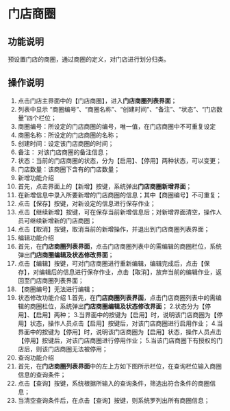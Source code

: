 # 门店商圈

## 功能说明

预设置门店的商圈，通过商圈的定义，对门店进行划分归类。

## 操作说明
1.	点击门店主界面中的【门店商圈】，进入**门店商圈列表界面**；
2.	列表中显示 “商圈编号”、“商圈名称”、“创建时间”、“备注”、“状态”、“门店数量”四个栏位；
  1. 商圈编号：所设定的门店商圈的编号，唯一值，在门店商圈中不可重复设定
  2. 商圈名称：所设定的门店商圈的名称；
  3. 创建时间：设定该门店商圈的时间；
  4. 备注： 对该门店商圈的备注信息；
  5. 状态：当前的门店商圈的状态，分为【启用】、【停用】两种状态，可以变更；
  6. 门店数量：该商圈下含有的门店数量；
3.	新增功能介绍
  1. 首先，点击界面上的【新增】按键，系统弹出**门店商圈新增界面**；
  2. 在新增信息中录入所要新增的门店商圈的信息；其中【商圈编号】不可重复；
  3. 点击【保存】按键，对新设定的信息进行保存作业；
  4. 点击【继续新增】按键，可在保存当前新增信息后；对新增界面清空，操作人员可继续新增新的门店商圈；
  5. 点击【取消】按键，取消当前的新增操作，并退出到门店商圈列表界面；
4.	编辑功能介绍
  1. 首先，在**门店商圈列表界面**，点击门店商圈列表中的需编辑的商圈栏位，系统弹出**门店商圈编辑及状态修改界面**；
  2. 点击【编辑】按键，可对门店商圈进行重新编辑，编辑完成后，点击【保存】，对编辑后的信息进行保存作业，点击【取消】，放弃当前的编辑作业，返回至门店商圈列表界面；
  3. 【商圈编号】无法进行编辑；
5.	状态修改功能介绍
  1.首先，在**门店商圈列表界面**，点击门店商圈列表中的需编辑的商圈栏位，系统弹出**门店商圈编辑及状态修改界面**；
  2.状态分为【停用】、【启用】两种；
  3.当界面中的按键为【启用】时，说明该门店商圈为【停用】状态，操作人员点击【启用】按键后，对该门店商圈进行启用作业；
  4.当界面中的按键为【停用】时，说明该门店商圈为【启用】状态，操作人员点击【停用】按键后，对该门店商圈进行停用作业；
  5.当该门店商圈下有授权的门店后，则该门店商圈无法被停用；
6.	查询功能介绍
  1. 首先，在**门店商圈列表界面**中的左上方如下图所示栏位，在查询栏位输入商圈信息的查询条件；
  2. 点击【查询】按键，系统根据所输入的查询条件，筛选出符合条件的商圈信息；
  3. 当清空查询条件后，在点击【查询】按键，则系统罗列出所有商圈信息；

